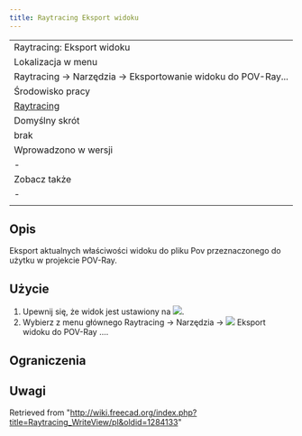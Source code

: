 ```yaml
---
title: Raytracing Eksport‏‎ widoku
---
```

|  |
| --- |
| Raytracing: Eksport‏‎ widoku |
| Lokalizacja w menu |
| Raytracing → Narzędzia → Eksportowanie widoku do POV-Ray... |
| Środowisko pracy |
| [Raytracing](/Raytracing_Workbench/pl "Raytracing Workbench/pl") |
| Domyślny skrót |
| brak |
| Wprowadzono w wersji |
| - |
| Zobacz także |
| - |
|  |

## Opis

Eksport aktualnych właściwości widoku do pliku Pov przeznaczonego do użytku w projekcie POV-Ray.

## Użycie

1. Upewnij się, że widok jest ustawiony na ![](/images/Raytracing_WriteView.svg).
2. Wybierz z menu głównego Raytracing →  Narzędzia → ![](/images/Raytrace_Export.svg) Eksport widoku do POV-Ray ....

## Ograniczenia

## Uwagi

Retrieved from "<http://wiki.freecad.org/index.php?title=Raytracing_WriteView/pl&oldid=1284133>"